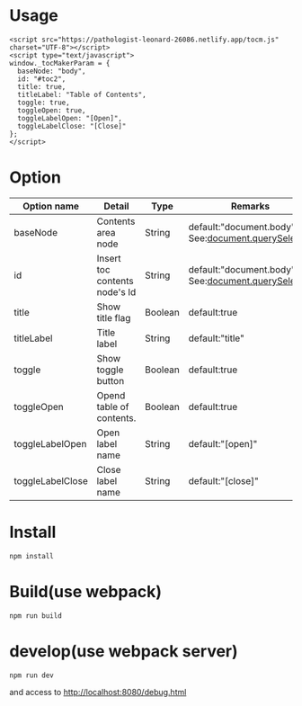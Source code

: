 # Usage 

    <script src="https://pathologist-leonard-26086.netlify.app/tocm.js" charset="UTF-8"></script>
    <script type="text/javascript">
    window._tocMakerParam = {
      baseNode: "body",
      id: "#toc2",
      title: true,
      titleLabel: "Table of Contents",
      toggle: true,
      toggleOpen: true,
      toggleLabelOpen: "[Open]",
      toggleLabelClose: "[Close]"
    };
    </script>


# Option


|Option name|Detail|Type|Remarks|
|-----------|------|----|-------|
|baseNode|Contents area node|String|default:"document.body". See:[document.querySelector](https://developer.mozilla.org/en-US/docs/Web/API/Document/querySelector)|
|id|Insert toc contents node's Id|String|default:"document.body". See:[document.querySelector](https://developer.mozilla.org/en-US/docs/Web/API/Document/querySelector)|
|title|Show title flag|Boolean|default:true|
|titleLabel|Title label|String|default:"title"|
|toggle|Show toggle button|Boolean|default:true|
|toggleOpen|Opend table of contents.|Boolean|default:true|
|toggleLabelOpen|Open label name|String|default:"[open]"|
|toggleLabelClose|Close label name|String|default:"[close]"|



# Install

    npm install

# Build(use webpack)

    npm run build

# develop(use webpack server)

    npm run dev 

and access to [http://localhost:8080/debug.html](http://localhost:8080/debug.html)



